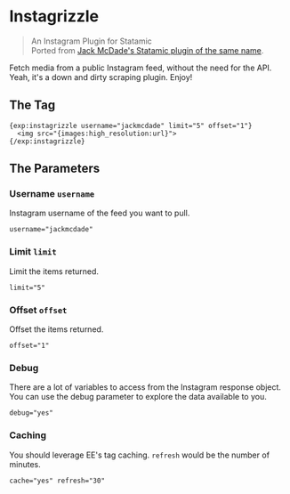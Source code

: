 # Instagrizzle
> An Instagram Plugin for Statamic  
  Ported from [Jack McDade's Statamic plugin of the same name](https://github.com/jackmcdade/instagrizzle).

Fetch media from a public Instagram feed, without the need for the API. Yeah, it's a down and dirty scraping plugin. Enjoy!

## The Tag

```
{exp:instagrizzle username="jackmcdade" limit="5" offset="1"}
  <img src="{images:high_resolution:url}">
{/exp:instagrizzle}
```

## The Parameters

### Username `username`

Instagram username of the feed you want to pull.

```
username="jackmcdade"
```

### Limit `limit`

Limit the items returned.
```
limit="5"
```

### Offset `offset`

Offset the items returned.
```
offset="1"
```

### Debug

There are a lot of variables to access from the Instagram response object. You can use the debug parameter to explore the data available to you.

```
debug="yes"
```

### Caching

You should leverage EE's tag caching. `refresh` would be the number of minutes.

```
cache="yes" refresh="30"
```
